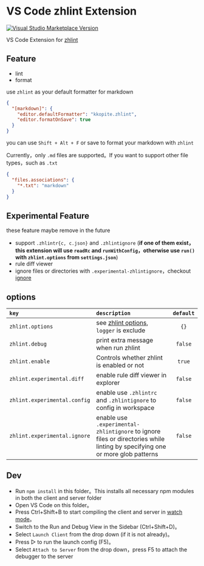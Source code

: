 # VS Code zhlint Extension

<a href="https://marketplace.visualstudio.com/items?itemName=kkopite.zhlint" target="__blank"><img src="https://img.shields.io/visual-studio-marketplace/v/kkopite.zhlint.svg?color=ed5d47&amp;label=VS%20Code%20Marketplace&logo=visual-studio-code" alt="Visual Studio Marketplace Version" /></a>

VS Code Extension for [zhlint](https://zhlint-project.github.io/zhlint/#supported-rules)

## Feature

- lint
- format

use `zhlint` as your default formatter for markdown

```json
{
  "[markdown]": {
    "editor.defaultFormatter": "kkopite.zhlint",
    "editor.formatOnSave": true
  }
}
```

you can use `Shift + Alt + F` or save to format your markdown with `zhlint`

Currently，only `.md` files are supported。If you want to support other file types，such as `.txt`

```json
{
  "files.associations": {
    "*.txt": "markdown"
  }
}
```

## Experimental Feature

these feature maybe remove in the future

- support `.zhlintr{c, c.json}` and `.zhlintignore` (**if one of them exist，this extension will use `readRc` and `runWithConfig`，otherwise use `run()` with `zhlint.options` from `settings.json`**)
- rule diff viewer
- ignore files or directories with `.experimental-zhlintignore`，checkout [ignore](https://www.npmjs.com/package/ignore)

## options

|`key`|`description`|`default`|
|:----|:-----------|:-------:|
|`zhlint.options`|see [zhlint options](https://zhlint-project.github.io/zhlint/#options),  `logger` is exclude  |`{}`|
|`zhlint.debug`|print extra message when run zhlint|`false`|
|`zhlint.enable`|Controls whether zhlint is enabled or not|`true`|
|`zhlint.experimental.diff` |enable rule diff viewer in explorer |`false`|
|`zhlint.experimental.config`|enable use `.zhlintrc` and `.zhlintignore` to config in workspace |`false`|
|`zhlint.experimental.ignore`|enable use `.experimental-zhlintignore` to ignore files or directories while linting by specifying one or more glob patterns|`false`|

## Dev

- Run `npm install` in this folder。This installs all necessary npm modules in both the client and server folder
- Open VS Code on this folder。
- Press Ctrl+Shift+B to start compiling the client and server in [watch mode](https://code.visualstudio.com/docs/editor/tasks#:~:text=The%20first%20entry%20executes,the%20HelloWorld.js%20file.)。
- Switch to the Run and Debug View in the Sidebar (Ctrl+Shift+D)。
- Select `Launch Client` from the drop down (if it is not already)。
- Press ▷ to run the launch config (F5)。
- Select `Attach to Server` from the drop down，press F5 to attach the debugger to the server
